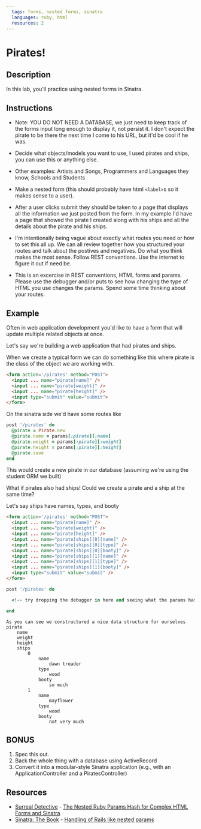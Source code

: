 ```yaml
---
  tags: forms, nested forms, sinatra
  languages: ruby, html
  resources: 2
---
```


# Pirates!

## Description

In this lab, you'll practice using nested forms in Sinatra.

## Instructions

- Note: YOU DO NOT NEED A DATABASE, we just need to keep track of the forms input long enough to display it, not persist it.  I don't expect the pirate to be there the next time I come to his URL, but it'd be cool if he was.

- Decide what objects/models you want to use, I used pirates and ships, you can use this or anything else.

- Other examples: Artists and Songs, Programmers and Languages they know, Schools and Students

- Make a nested form (this should probably have html `<label>`s so it makes sense to a user).

- After a user clicks submit they should be taken to a page that displays all the information we just posted from the form.  In my example I'd have a page that showed the pirate I created along with his ships and all the details about the pirate and his ships.

- I'm intentionally being vague about exactly what routes you need or how to set this all up.  We can all review together how you structured your routes and talk about the postives and negatives.  Do what you think makes the most sense.  Follow REST conventions.  Use the internet to figure it out if need be.

- This is an excercise in REST conventions, HTML forms and params.  Please use the debugger and/or puts to see how changing the type of HTML you use changes the params. Spend some time thinking about your routes.

## Example

Often in web application development you'd like to have a form that will update multiple related objects at once.

Let's say we're building a web application that had pirates and ships.

When we create a typical form we can do something like this where pirate is the class of the object we are working with.

```html
<form action='/pirates' method="POST">
  <input ... name="pirate[name]" />
  <input ... name="pirate[weight]" />
  <input ... name="pirate[height]" />
  <input type="submit" value="submit">
</form>
```

On the sinatra side we'd have some routes like

```ruby
post '/pirates' do
  @pirate = Pirate.new
  @pirate.name = params[:pirate][:name]
  @pirate.weight = params[:pirate][:weight]
  @pirate.height = params[:pirate][:height]
  @pirate.save
end
```

This would create a new pirate in our database (assuming we're using the student ORM we built)

What if pirates also had ships! Could we create a pirate and a ship at the same time?

Let's say ships have names, types, and booty

```html
<form action='/pirates' method="POST">
  <input ... name="pirate[name]" />
  <input ... name="pirate[weight]" />
  <input ... name="pirate[height]" />
  <input ... name="pirate[ships][0][name]" />
  <input ... name="pirate[ships][0][type]" />
  <input ... name="pirate[ships][0][booty]" />
  <input ... name="pirate[ships][1][name]" />
  <input ... name="pirate[ships][1][type]" />
  <input ... name="pirate[ships][1][booty]" />
  <input type="submit" value="submit" />
</form>
```

```ruby
post '/pirates' do

  <!-- try dropping the debugger in here and seeing what the params hash is -->

end
```

```
As you can see we constructured a nice data structure for ourselves
pirate
    name
    weight
    height
    ships
        0
            name
                dawn treader
            type
                wood
            booty
                so much
        1
            name
                mayflower
            type
                wood
            booty
                not very much
```

## **BONUS**

1. Spec this out.
2. Back the whole thing with a database using ActiveRecord
3. Convert it into a modular-style Sinatra application (e.g., with an ApplicationController and a PiratesController)

## Resources
* [Surreal Detective](http://surrealdetective.github.io/) - [The Nested Ruby Params Hash for Complex HTML Forms and Sinatra](http://surrealdetective.github.io/blog/2013/07/01/the-nested-ruby-params-hash-for-complex-html-forms-and-sinatra/)
* [Sinatra: The Book](http://sinatra.restafari.org/book.html) - [Handling of Rails like nested params](http://sinatra.restafari.org/book.html#handling_of_rails_like_nested_params)
